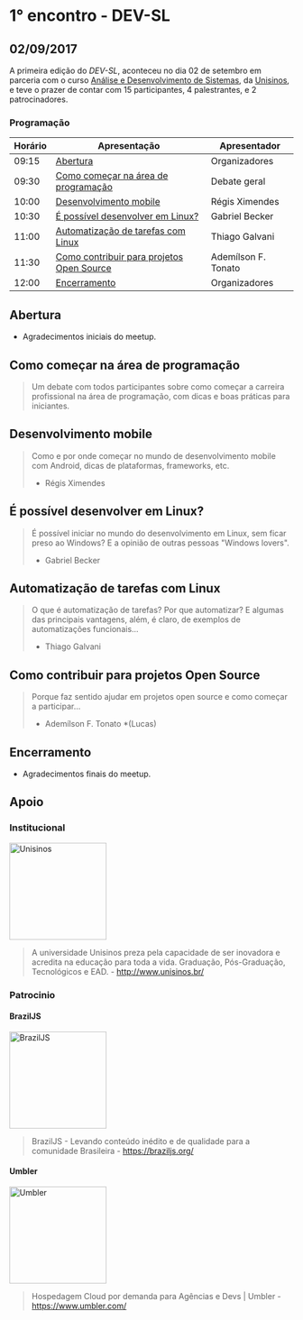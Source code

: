 # 1° encontro - DEV-SL

## 02/09/2017

A primeira edição do _DEV-SL_, aconteceu no dia 02 de setembro em parceria com o curso [Análise e Desenvolvimento de Sistemas](http://www.unisinos.br/graduacao/analise-e-desenvolvimento-de-sistemas/presencial/sao-leopoldo), da [Unisinos](http://www.unisinos.br/), e teve o prazer de contar com 15 participantes, 4 palestrantes, e 2 patrocinadores.

### Programação

Horário | Apresentação | Apresentador
-------- | -------- | --------
09:15 | [Abertura](#abertura) | Organizadores
09:30 | [Como começar na área de programação](#como-começar-na-área-de-programação) | Debate geral
10:00 | [Desenvolvimento mobile](#desenvolvimento-mobile) | Régis Ximendes
10:30 | [É possível desenvolver em Linux?](#É-possível-desenvolver-em-linux) | Gabriel Becker
11:00 | [Automatização de tarefas com Linux](#automatização-de-tarefas-com-linux) | Thiago Galvani
11:30 | [Como contribuir para projetos Open Source](#como-contribuir-para-projetos-open-source) | Ademílson F. Tonato
12:00 | [Encerramento](#encerramento) | Organizadores

## Abertura
- Agradecimentos iniciais do meetup.
## Como começar na área de programação
> Um debate com todos participantes sobre como começar a carreira profissional na área de programação, com dicas e boas práticas para iniciantes.
## Desenvolvimento mobile
> Como e por onde começar no mundo de desenvolvimento mobile com Android, dicas de plataformas, frameworks, etc.
> - Régis Ximendes
## É possível desenvolver em Linux?
> É possível iniciar no mundo do desenvolvimento em Linux, sem ficar preso ao Windows? E a opinião de outras pessoas "Windows lovers".
> - Gabriel Becker
## Automatização de tarefas com Linux
> O que é automatização de tarefas? Por que automatizar? E algumas das principais vantagens, além, é claro, de exemplos de automatizações funcionais...
> - Thiago Galvani
## Como contribuir para projetos Open Source
> Porque faz sentido ajudar em projetos open source e como começar a participar...
> - Ademílson F. Tonato *(Lucas)
## Encerramento
- Agradecimentos finais do meetup.

## Apoio

### Institucional
<img width="172" src="http://www.unisinos.br/images/redes-sociais/portal-unisinos.png" alt="Unisinos" />

> A universidade Unisinos preza pela capacidade de ser inovadora e acredita na educação para toda a vida. Graduação, Pós-Graduação, Tecnológicos e EAD. - http://www.unisinos.br/
### Patrocinio

#### BrazilJS
<img width="172" src="https://braziljs.org/wp-content/themes/braziljs/assets/img/logos/braziljs-00508dcfc4.svg" alt="BrazilJS" />

> BrazilJS - Levando conteúdo inédito e de qualidade para a comunidade Brasileira - https://braziljs.org/

#### Umbler
<img width="172" src="https://www.umbler.com/assets/brand/umbler-logos/umbler-logo-light-bg.svg" alt="Umbler" />

> Hospedagem Cloud por demanda para Agências e Devs | Umbler - https://www.umbler.com/
